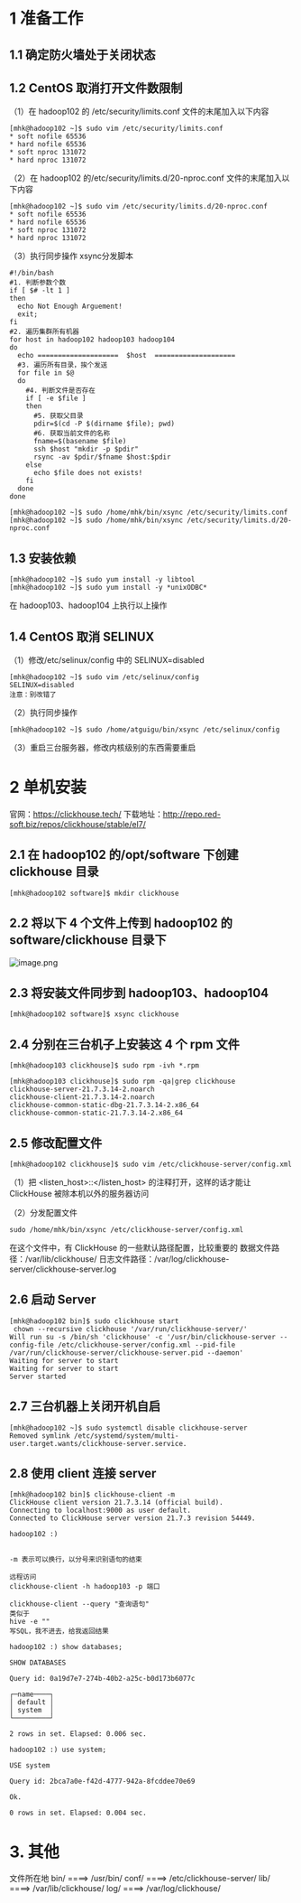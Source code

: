 # 1 准备工作 
## 1.1 确定防火墙处于关闭状态 
## 1.2 CentOS 取消打开文件数限制 
（1）在 hadoop102 的 /etc/security/limits.conf 文件的末尾加入以下内容
```shell
[mhk@hadoop102 ~]$ sudo vim /etc/security/limits.conf
* soft nofile 65536
* hard nofile 65536
* soft nproc 131072
* hard nproc 131072
```
 
（2）在 hadoop102 的/etc/security/limits.d/20-nproc.conf 文件的末尾加入以下内容
```shell
[mhk@hadoop102 ~]$ sudo vim /etc/security/limits.d/20-nproc.conf
* soft nofile 65536
* hard nofile 65536
* soft nproc 131072
* hard nproc 131072
```

（3）执行同步操作
xsync分发脚本
```shell
#!/bin/bash
#1. 判断参数个数
if [ $# -lt 1 ]
then
  echo Not Enough Arguement!
  exit;
fi
#2. 遍历集群所有机器
for host in hadoop102 hadoop103 hadoop104
do
  echo ====================  $host  ====================
  #3. 遍历所有目录，挨个发送
  for file in $@
  do
    #4. 判断文件是否存在
    if [ -e $file ]
    then
      #5. 获取父目录
      pdir=$(cd -P $(dirname $file); pwd)
      #6. 获取当前文件的名称
      fname=$(basename $file)
      ssh $host "mkdir -p $pdir"
      rsync -av $pdir/$fname $host:$pdir
    else
      echo $file does not exists!
    fi
  done
done
```
```shell
[mhk@hadoop102 ~]$ sudo /home/mhk/bin/xsync /etc/security/limits.conf
[mhk@hadoop102 ~]$ sudo /home/mhk/bin/xsync /etc/security/limits.d/20-nproc.conf
```

## 1.3 安装依赖
```shell
[mhk@hadoop102 ~]$ sudo yum install -y libtool
[mhk@hadoop102 ~]$ sudo yum install -y *unixODBC*
```
在 hadoop103、hadoop104 上执行以上操作

## 1.4 CentOS 取消 SELINUX 
（1）修改/etc/selinux/config 中的 SELINUX=disabled 
```shell
[mhk@hadoop102 ~]$ sudo vim /etc/selinux/config 
SELINUX=disabled 
注意：别改错了 
```
（2）执行同步操作 
```shell
[mhk@hadoop102 ~]$ sudo /home/atguigu/bin/xsync /etc/selinux/config 
```
（3）重启三台服务器，修改内核级别的东西需要重启

# 2 单机安装 
官网：https://clickhouse.tech/ 
下载地址：http://repo.red-soft.biz/repos/clickhouse/stable/el7/ 
## 2.1 在 hadoop102 的/opt/software 下创建 clickhouse 目录
```shell
[mhk@hadoop102 software]$ mkdir clickhouse
```
 
## 2.2 将以下 4 个文件上传到 hadoop102 的 **software/clickhouse 目录下**
![image.png](https://cdn.nlark.com/yuque/0/2022/png/25452040/1650448886421-e4152b6b-965a-45fc-9a96-d22a517f2dbd.png#clientId=ud73da38b-4b8b-4&crop=0&crop=0&crop=1&crop=1&from=paste&height=82&id=u6f7518c4&margin=%5Bobject%20Object%5D&name=image.png&originHeight=82&originWidth=214&originalType=binary&ratio=1&rotation=0&showTitle=false&size=14603&status=done&style=none&taskId=uced851eb-9f9a-4014-a171-b54a9e227ad&title=&width=214)
## 2.3 将安装文件同步到 hadoop103、hadoop104
```shell
[mhk@hadoop102 software]$ xsync clickhouse
```
   
## 2.4 分别在三台机子上安装这 4 个 rpm 文件
```shell
[mhk@hadoop103 clickhouse]$ sudo rpm -ivh *.rpm

[mhk@hadoop103 clickhouse]$ sudo rpm -qa|grep clickhouse
clickhouse-server-21.7.3.14-2.noarch
clickhouse-client-21.7.3.14-2.noarch
clickhouse-common-static-dbg-21.7.3.14-2.x86_64
clickhouse-common-static-21.7.3.14-2.x86_64
```

## 2.5 修改配置文件
```shell
[mhk@hadoop102 clickhouse]$ sudo vim /etc/clickhouse-server/config.xml
```

（1）把 <listen_host>::</listen_host> 的注释打开，这样的话才能让 ClickHouse 被除本机以外的服务器访问

（2）分发配置文件 
```shell
sudo /home/mhk/bin/xsync /etc/clickhouse-server/config.xml 
```
在这个文件中，有 ClickHouse 的一些默认路径配置，比较重要的 
数据文件路径：<path>/var/lib/clickhouse/</path> 
日志文件路径：<log>/var/log/clickhouse-server/clickhouse-server.log</log>

## 2.6 启动 Server
```shell
[mhk@hadoop102 bin]$ sudo clickhouse start
 chown --recursive clickhouse '/var/run/clickhouse-server/'
Will run su -s /bin/sh 'clickhouse' -c '/usr/bin/clickhouse-server --config-file /etc/clickhouse-server/config.xml --pid-file /var/run/clickhouse-server/clickhouse-server.pid --daemon'
Waiting for server to start
Waiting for server to start
Server started
```
   
## 2.7 三台机器上关闭开机自启
```shell
[mhk@hadoop102 ~]$ sudo systemctl disable clickhouse-server
Removed symlink /etc/systemd/system/multi-user.target.wants/clickhouse-server.service.
```

## 2.8 使用 client 连接 server
```shell
[mhk@hadoop102 bin]$ clickhouse-client -m
ClickHouse client version 21.7.3.14 (official build).
Connecting to localhost:9000 as user default.
Connected to ClickHouse server version 21.7.3 revision 54449.

hadoop102 :) 


-m 表示可以换行，以分号来识别语句的结束

远程访问
clickhouse-client -h hadoop103 -p 端口   

clickhouse-client --query "查询语句"
类似于
hive -e ""
写SQL，我不进去，给我返回结果
```
```shell
hadoop102 :) show databases;

SHOW DATABASES

Query id: 0a19d7e7-274b-40b2-a25c-b0d173b6077c

┌─name────┐
│ default │
│ system  │
└─────────┘

2 rows in set. Elapsed: 0.006 sec. 

hadoop102 :) use system;

USE system

Query id: 2bca7a0e-f42d-4777-942a-8fcddee70e69

Ok.

0 rows in set. Elapsed: 0.004 sec. 
```

# 3. 其他
文件所在地
bin/    ====>   /usr/bin/
conf/   ====>   /etc/clickhouse-server/
lib/    ====>   /var/lib/clickhouse/
log/    ====>   /var/log/clickhouse/
